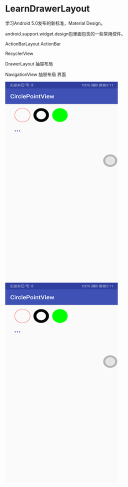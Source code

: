 # LearnDrawerLayout

学习Android 5.0发布的新标准，Material Design。

android.support.widget.design包里面包含的一些常用控件。

ActionBarLayout  ActionBar

RecyclerView

DrawerLayout 抽屉布局  

NavigationView 抽屉布局 界面

<img src="https://github.com/onekey-Dong/CirclePointView/blob/master/pic/device-2019-02-25-171144.png" width="360" height="640"/>

<img src="https://github.com/onekey-Dong/CirclePointView/blob/master/pic/device-2019-02-25-171144.png" width="360" height="640"/>
